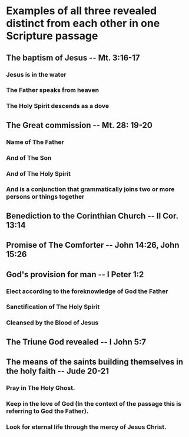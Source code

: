 
<h1>Examples of all three revealed distinct from each other in one Scripture passage</h1>
<h2>The baptism of Jesus -- Mt. 3:16-17</h2>
<h3>Jesus is in the water</h3>
<h3>The Father speaks from heaven</h3>
<h3>The Holy Spirit descends as a dove</h3>
<h2>The Great commission -- Mt. 28: 19-20</h2>
<h3>Name of The Father</h3>
<h3>And of The Son</h3>
<h3>And of The Holy Spirit</h3>
<h3>And is a conjunction that grammatically joins two or more persons or things together</h3>
<h2>Benediction to the Corinthian Church -- II Cor. 13:14</h2>
<h2>Promise of The Comforter -- John 14:26&#44; John 15:26</h2>
<h2>God&apos;s provision for man -- I Peter 1:2</h2>
<h3>Elect according to the foreknowledge of God the Father</h3>
<h3>Sanctification of The Holy Spirit</h3>
<h3>Cleansed by the Blood of Jesus</h3>
<h2>The Triune God revealed -- I John 5:7</h2>
<h2>The means of the saints building themselves in the holy faith -- Jude 20-21</h2>
<h3>Pray in The Holy Ghost.</h3>
<h3>Keep in the love of God (In the context of the passage this is referring to God the Father).</h3>
<h3>Look for eternal life through the mercy of Jesus Christ.</h3>
